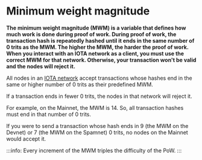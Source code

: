 # Minimum weight magnitude

**The minimum weight magnitude (MWM) is a variable that defines how much work is done during proof of work. During proof of work, the transaction hash is repeatedly hashed until it ends in the same number of 0 trits as the MWM. The higher the MWM, the harder the proof of work. When you interact with an IOTA network as a client, you must use the correct MWM for that network. Otherwise, your transaction won't be valid and the nodes will reject it.**

All nodes in an [IOTA network](root://getting-started/0.1/references/iota-networks.md) accept transactions whose hashes end in the same or higher number of 0 trits as their predefined MWM.

If a transaction ends in fewer 0 trits, the nodes in that network will reject it.

For example, on the Mainnet, the MWM is 14. So, all transaction hashes must end in that number of 0 trits.

If you were to send a transaction whose hash ends in 9 (the MWM on the Devnet) or 7 (the MWM on the Spamnet) 0 trits, no nodes on the Mainnet would accept it.

:::info:
Every increment of the MWM triples the difficulty of the PoW.
:::
